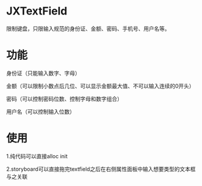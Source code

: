 # JXTextField
限制键盘，只限输入规范的身份证、金额、密码、手机号、用户名等。


# 功能
身份证（只能输入数字、字母）

金额（可以限制小数点后几位、可以显示金额最大值、不可以输入连续的0开头）

密码（可以控制密码位数、控制字母和数字组合）

用户名（可以控制输入位数）


# 使用
1.纯代码可以直接alloc init

2.storyboard可以直接拖完textfield之后在右侧属性面板中输入想要类型的文本框与之关联

